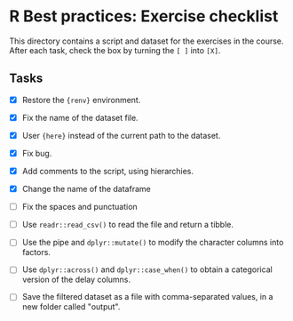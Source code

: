 # R Best practices: Exercise checklist

This directory contains a script and dataset for the exercises in the course.
After each task, check the box by turning the `[ ]` into `[X]`.

## Tasks

- [x] Restore the `{renv}` environment.
- [x] Fix the name of the dataset file.
- [x] User `{here}` instead of the current path to the dataset.
- [x] Fix bug.
- [x] Add comments to the script, using hierarchies.
- [x] Change the name of the dataframe
- [ ] Fix the spaces and punctuation
- [ ] Use `readr::read_csv()` to read the file and return a tibble.
- [ ] Use the pipe and `dplyr::mutate()` to modify the character columns into factors.
- [ ] Use `dplyr::across()` and `dplyr::case_when()` to obtain a categorical version of the delay columns.
- [ ] Save the filtered dataset as a file with comma-separated values, in a new folder called "output".

